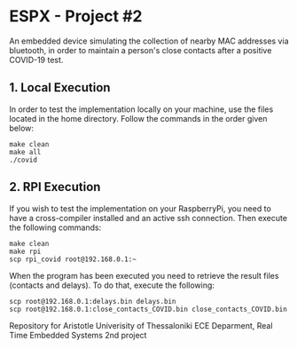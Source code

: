# ESPX - Project #2

An embedded device simulating the collection of nearby MAC addresses via bluetooth, in order to maintain a person's close contacts after a positive COVID-19 test.

## **1. Local Execution**
In order to test the implementation locally on your machine, use the files located in the home directory. Follow the commands in the order given below:

```
make clean
make all
./covid
```

## **2. RPI Execution**
If you wish to test the implementation on your RaspberryPi, you need to have a cross-compiler installed and an active ssh connection. Then execute the following commands:

```
make clean
make rpi
scp rpi_covid root@192.168.0.1:~
```

When the program has been executed you need to retrieve the result files (contacts and delays). To do that, execute the following:

```
scp root@192.168.0.1:delays.bin delays.bin
scp root@192.168.0.1:close_contacts_COVID.bin close_contacts_COVID.bin
```



Repository for Aristotle Univerisity of Thessaloniki ECE Deparment, Real Time Embedded Systems 2nd project 
